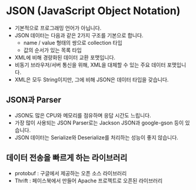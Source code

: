 # JSON (JavaScript Object Notation)
* 기본적으로 프로그래밍 언어가 아닙니다.
* JSON 데이터는 다음과 같은 2가지 구조를 기본으로 합니다.
    * name / value 형태의 쌍으로 collection 타입
    * 값의 순서가 있는 목록 타입
* XML에 비해 경량화된 데이터 교환 포맷입니다.
* 비동기 브라우저/서버 통신을 위해, XML을 대체할 수 있는 주요 데이터 포맷입니다.
* XML은 모두 String이지만, 그에 비해 JSON은 데이터 타입을 갖습니다.

## JSON과 Parser
* JSON도 많은 CPU와 메모리를 점유하며 응답 시간도 느립니다.
* 가장 많이 사용되는 JSON Parser로는 Jackson JSON과 google-gson 등이 있습니다.
* JSON 데이터는 Serialize와 Deserialize를 처리하는 성능이 좋지 않습니다.

## 데이터 전송을 빠르게 하는 라이브러리
* protobuf : 구글에서 제공하는 오픈 소스 라이브러리
* Thrift : 페이스북에서 만들어 Apache 프로젝트로 오픈된 라이브러리

